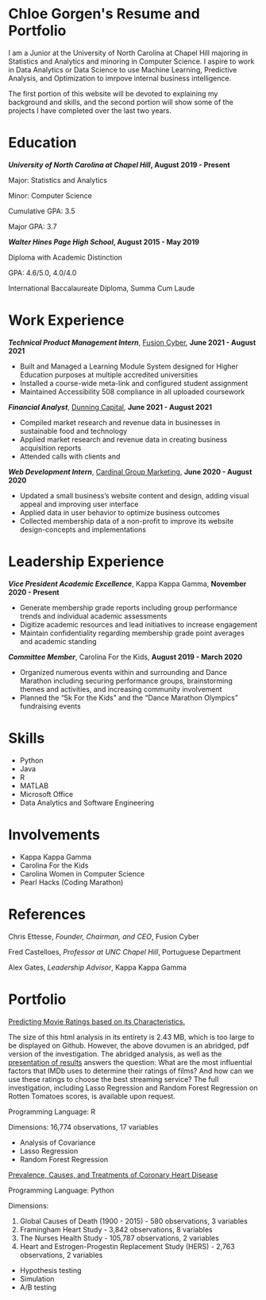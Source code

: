 # Chloe Gorgen's Resume and Portfolio


I am a Junior at the University of North Carolina at Chapel Hill majoring in Statistics and Analytics and minoring in Computer Science. I aspire to work in Data Analytics or Data Science to use Machine Learning, Predictive Analysis, and Optimization to imrpove internal business intelligence. 

The first portion of this website will be devoted to explaining my background and skills, and the second portion will show some of the projects I have completed over the last two years. 

# Education
**_University of North Carolina at Chapel Hill_, August 2019 - Present**

Major: Statistics and Analytics

Minor: Computer Science

Cumulative GPA: 3.5

Major GPA: 3.7



**_Walter Hines Page High School_, August 2015 - May 2019**

Diploma with Academic Distinction

GPA: 4.6/5.0, 4.0/4.0

International Baccalaureate Diploma, Summa Cum Laude

# Work Experience

**_Technical Product Management Intern_**, [Fusion Cyber](https://fusioncyber.co/), **June 2021 - August 2021**

- Built and Managed a Learning Module System designed for Higher Education purposes at multiple accredited universities
- Installed a course-wide meta-link and configured student assignment
- Maintained Accessibility 508 compliance in all uploaded coursework

**_Financial Analyst_**, [Dunning Capital](http://dunningcapital.com/), **June 2021 - August 2021**

- Compiled market research and revenue data in businesses in sustainable food and technology
- Applied market research and revenue data in creating business acquisition reports
- Attended calls with clients and 

**_Web Development Intern_**, [Cardinal Group Marketing](https://www.cardinalgroupmarketing.com/), **June 2020 - August 2020**

-	Updated a small business’s website content and design, adding visual appeal and improving user interface
-	Applied data in user behavior to optimize business outcomes
-	Collected membership data of a non-profit to improve its website design-concepts and implementations


# Leadership Experience

**_Vice President Academic Excellence_**, Kappa Kappa Gamma, **November 2020 - Present**

-	Generate membership grade reports including group performance trends and individual academic assessments
-	Digitize academic resources and lead initiatives to increase engagement
-	Maintain confidentiality regarding membership grade point averages and academic standing

**_Committee Member_**, Carolina For the Kids, **August 2019 - March 2020**

-	Organized numerous events within and surrounding and Dance Marathon including securing performance groups, brainstorming themes and activities, and increasing
 community involvement
-	Planned the “5k For the Kids” and the “Dance Marathon Olympics” fundraising events

# Skills

- Python
- Java
- R
- MATLAB
- Microsoft Office 
- Data Analytics and Software Engineering

# Involvements

- Kappa Kappa Gamma
- Carolina For the Kids
- Carolina Women in Computer Science
- Pearl Hacks (Coding Marathon)

# References
Chris Ettesse, _Founder, Chairman, and CEO_, Fusion Cyber

Fred Castelloes, _Professor at UNC Chapel Hill_, Portuguese Department

Alex Gates, _Leadership Advisor_, Kappa Kappa Gamma

# Portfolio

[Predicting Movie Ratings based on its Characteristics.](Abridged_Movie_Analysis.pdf) 

The size of this html analysis in its entirety is 2.43 MB, which is too large to be displayed on Github. However, the above dovumen is an abridged, pdf version of the investigation. The abridged analysis, as well as the [presentation of results](https://docs.google.com/presentation/d/1OAf-YIxigzYwlMHjwEJBG4OtYUSpFiw6rhy2rk7XiFY/edit?usp=sharing) answers the question: What are the most influential factors that IMDb uses to determine their ratings of films? And how can we use these ratings to choose the best streaming service? The full investigation, including Lasso Regression and Random Forest Regression on Rotten Tomatoes scores, is available upon request.

Programming Language: R

Dimensions: 16,774 observations, 17 variables
- Analysis of Covariance
- Lasso Regression
- Random Forest Regression

[Prevalence, Causes, and Treatments of Coronary Heart Disease](CHD_Analysis.ipynb)

Programming Language: Python

Dimensions:
1. Global Causes of Death (1900 - 2015) - 580 observations, 3 variables
2. Framingham Heart Study - 3,842 observations, 8 variables
3. The Nurses Health Study - 105,787 observations, 2 variables
4. Heart and Estrogen-Progestin Replacement Study (HERS) - 2,763 observations, 2 variables

- Hypothesis testing
- Simulation
- A/B testing


